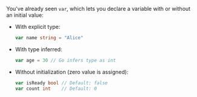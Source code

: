 You've already seen `var`, which lets you declare a variable with or without an initial value:

- With explicit type:
    
    ```go
    var name string = "Alice"
    ```
    
- With type inferred:
    
    ```go
    var age = 30 // Go infers type as int
    ```
    
- Without initialization (zero value is assigned):
    
    ```go
    var isReady bool // Default: false
    var count int    // Default: 0
    ```
    
